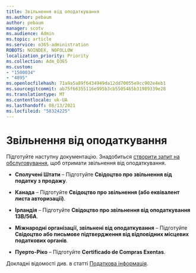 ```yaml
---
title: Звільнення від оподаткування
ms.author: pebaum
author: pebaum
manager: scotv
ms.audience: Admin
ms.topic: article
ms.service: o365-administration
ROBOTS: NOINDEX, NOFOLLOW
localization_priority: Priority
ms.collection: Adm_O365
ms.custom:
- "1500034"
- "4895"
ms.openlocfilehash: 71a9a5a89f6434949da12dd70055e9cc902e4eb1
ms.sourcegitcommit: ab75f66355116e995b3cb5505465b31989339e28
ms.translationtype: MT
ms.contentlocale: uk-UA
ms.lasthandoff: 08/13/2021
ms.locfileid: "58324225"
---
```

# <a name="apply-for-tax-exempt-status"></a>Звільнення від оподаткування

Підготуйте наступну документацію. Знадобиться [створити запит на обслуговування](https://go.microsoft.com/fwlink/p/?linkid=518322), щоб отримати звільнення від оподаткування.

- **Сполучені Штати** – Підготуйте **Свідоцтво про звільнення від податку з продажу**.

- **Канада** – Підготуйте **Свідоцтво про звільнення (або еквівалент листа авторизації)**.

- **Ірландія** – Підготуйте **Свідоцтво про звільнення від оподаткування 13B/56A**.

- **Міжнародні організації, звільнені від оподаткування** – Підготуйте **Свідоцтво або письмове підтвердження від відповідних місцевих податкових органів**.

- **Пуерто-Ріко** – Підготуйте **Certificado de Compras Exentas**.

Докладні відомості див. в статті [Податкова інформація](https://docs.microsoft.com/microsoft-365/commerce/billing-and-payments/tax-information).
